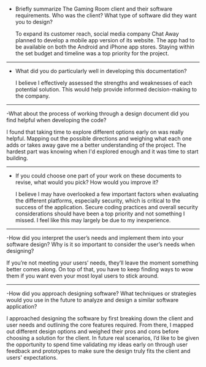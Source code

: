 - Briefly summarize The Gaming Room client and their software requirements. Who was the client? What type of software did they want you to design?

   To expand its customer reach, social media company Chat Away planned to develop a mobile app version of its website. The app had to be available on both the
  Android and iPhone app stores. Staying within the set budget and timeline was a top priority for the project.

--------------------------------------------------------------------------------------------------------------------------------------------------------------------------------------

- What did you do particularly well in developing this documentation?

  I believe I effectively assessed the strengths and weaknesses of each potential solution. This would help provide informed decision-making to the company.

---------------------------------------------------------------------------------------------------------------------------------------------------------------------------------------

-What about the process of working through a design document did you find helpful when developing the code?

   I found that taking time to explore different options early on was really helpful. Mapping out the possible directions and weighing what each one adds or takes away gave me a better understanding of the project. 
   The hardest part was knowing when I'd explored enough and it was time to start building.

---------------------------------------------------------------------------------------------------------------------------------------------------------------------------------------

- If you could choose one part of your work on these documents to revise, what would you pick? How would you improve it?

   I believe I may have overlooked a few important factors when evaluating the different platforms, especially security, which is critical to the success of the application. Secure coding practices
  and overall security considerations should have been a top priority and not something I missed. I feel like this may largely be due to my inexperience.

----------------------------------------------------------------------------------------------------------------------------------------------------------------------------------------

-How did you interpret the user’s needs and implement them into your software design? Why is it so important to consider the user’s needs when designing?

   If you’re not meeting your users’ needs, they’ll leave the moment something better comes along. On top of that, you have to keep finding ways to wow them if you want even your most loyal users to stick around.

-----------------------------------------------------------------------------------------------------------------------------------------------------------------------------------------

-How did you approach designing software? What techniques or strategies would you use in the future to analyze and design a similar software application?

   I approached designing the software by first breaking down the client and user needs and outlining the core features required. From there, I mapped out different design options and weighed their 
   pros and cons before choosing a solution for the client. In future real scenarios, I’d like to be given the opportunity to spend time validating my ideas early on through user feedback and prototypes 
   to make sure the design truly fits the client and users' expectations.
